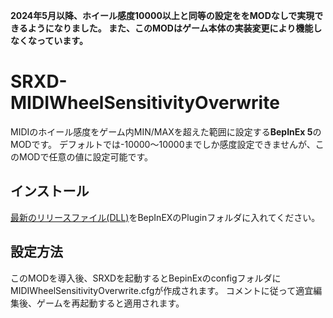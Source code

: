 **2024年5月以降、ホイール感度10000以上と同等の設定ををMODなしで実現できるようになりました。
また、このMODはゲーム本体の実装変更により機能しなくなっています。**

# SRXD-MIDIWheelSensitivityOverwrite
MIDIのホイール感度をゲーム内MIN/MAXを超えた範囲に設定する**BepInEx 5**のMODです。
デフォルトでは-10000～10000までしか感度設定できませんが、このMODで任意の値に設定可能です。

## インストール
[最新のリリースファイル(DLL)](https://github.com/voltaney/SRXD-MIDIWheelSensitivityOverwrite/releases/latest)をBepInEXのPluginフォルダに入れてください。

## 設定方法
このMODを導入後、SRXDを起動するとBepinExのconfigフォルダにMIDIWheelSensitivityOverwrite.cfgが作成されます。
コメントに従って適宜編集後、ゲームを再起動すると適用されます。
